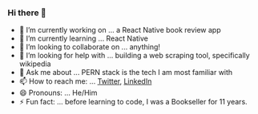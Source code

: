 ### Hi there 👋


- 🔭 I’m currently working on ... a React Native book review app
- 🌱 I’m currently learning ... React Native 
- 👯 I’m looking to collaborate on ... anything! 
- 🤔 I’m looking for help with ... building a web scraping tool, specifically wikipedia
- 💬 Ask me about ... PERN stack is the tech I am most familiar with
- 📫 How to reach me: ... <a href="https://twitter.com/pchamberlain12">Twitter</a>, <a href="www.linkedin.com/in/paul-chamberlain-0609b4244"> LinkedIn </a>
- 😄 Pronouns: ... He/Him
- ⚡ Fun fact: ... before learning to code, I was a Bookseller for 11 years.


<!--
**Paul2071/Paul2071** is a ✨ _special_ ✨ repository because its `README.md` (this file) appears on your GitHub profile.

Here are some ideas to get you started:

- 🔭 I’m currently working on ...
- 🌱 I’m currently learning ...
- 👯 I’m looking to collaborate on ...
- 🤔 I’m looking for help with ...
- 💬 Ask me about ...
- 📫 How to reach me: ...
- 😄 Pronouns: ...
- ⚡ Fun fact: ...
-->

